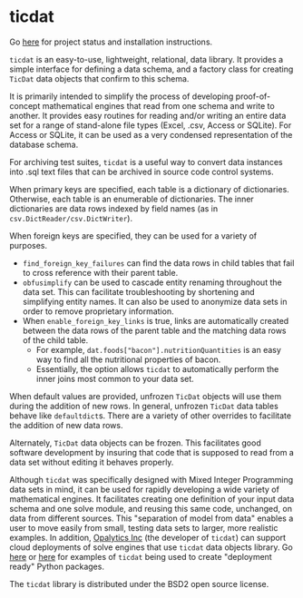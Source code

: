 # ticdat

Go [here](https://github.com/opalytics/opalytics-ticdat/wiki/ticdat-status) for project status and installation instructions.

`ticdat` is an easy-to-use, lightweight, relational, data library. It provides a simple interface for defining a data schema, and a factory class for creating `TicDat` data objects that confirm to this schema.

It is primarily intended to simplify the process of developing proof-of-concept mathematical engines that read from one schema and write to another. It provides easy routines for reading and/or writing an entire data set for a range of stand-alone file types (Excel, .csv, Access or SQLite). For Access or SQLite, it can be used as a very condensed representation of the database schema.

For archiving test suites, `ticdat` is a useful way to convert data instances into .sql text files that can be archived in source code control systems.

When primary keys are specified, each table is a dictionary of dictionaries.
Otherwise, each table is an enumerable of dictionaries. The inner dictionaries are data rows indexed by field names (as in `csv.DictReader/csv.DictWriter`). 

When foreign keys are specified, they can be used for a variety of purposes.
  * `find_foreign_key_failures` can find the data rows in child tables that fail to cross reference with their parent table.
  * `obfusimplify` can be used to cascade entity renaming throughout the data set. This can facilitate troubleshooting by shortening and simplifying entity names. It can also be used to anonymize data sets in order to remove proprietary information.
  * When `enable_foreign_key_links` is true, links are automatically created between the data rows of the parent table and the matching data rows of the child table.
    * For example, `dat.foods["bacon"].nutritionQuantities` is an easy way to find all the nutritional properties of bacon. 
    * Essentially, the option allows `ticdat` to automatically perform the inner joins most common to your data set.

When default values are provided, unfrozen `TicDat` objects will use them during the addition of new rows. In general, unfrozen `TicDat` data tables behave like `defaultdict`s.  There are a variety of other overrides to facilitate the addition of new data rows.

Alternately, `TicDat` data objects can be frozen. This facilitates good software development by insuring that code that is supposed to read from a data set without editing it behaves properly.

Although `ticdat` was specifically designed with Mixed Integer Programming data sets in mind, it can be used for
rapidly developing a wide variety of mathematical engines. It facilitates creating one definition of your
input data schema and one solve module, and reusing this same code, unchanged, on data from different
sources. This "separation of model from data" enables a user to move easily from small, testing data sets to larger, more realistic examples. In addition, [Opalytics Inc](http://www.opalytics.com/) (the developer of  `ticdat`) can support cloud deployments of solve engines that use `ticdat` data objects library. Go  [here](https://github.com/opalytics/example-diet) or [here](https://github.com/opalytics/example-netflow) for examples of `ticdat` being used to create "deployment ready" Python packages.

The `ticdat` library is distributed under the BSD2 open source license.






